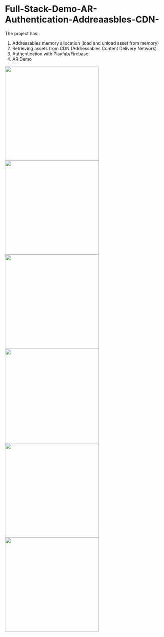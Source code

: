 # Full-Stack-Demo-AR-Authentication-Addreaasbles-CDN-
The project has:  
1) Addressables memory allocation (load and unload asset from memory) 
2) Retrieving assets from CDN (Addressables Content Delivery Network) 
3) Authentication with Playfab/Firebase
4) AR Demo

<img src="https://user-images.githubusercontent.com/36422119/92674263-d0990f80-f2d1-11ea-959d-ebb45e14da5b.PNG" width="300">
<img src="https://user-images.githubusercontent.com/36422119/92674267-d131a600-f2d1-11ea-8c6a-cd8f98c1e13f.PNG" width="300">
<img src="https://user-images.githubusercontent.com/36422119/92674541-6cc31680-f2d2-11ea-8068-0883d25e14e3.PNG" width="300">
<img src="https://user-images.githubusercontent.com/36422119/92674552-70569d80-f2d2-11ea-88ea-97837acd2c82.PNG" width="300">
<img src="https://user-images.githubusercontent.com/36422119/92674560-73ea2480-f2d2-11ea-9c4d-f3561395e9e0.PNG" width="300">
<img src="https://user-images.githubusercontent.com/36422119/92674562-76e51500-f2d2-11ea-96dd-98eea222d52e.PNG" width="300">

